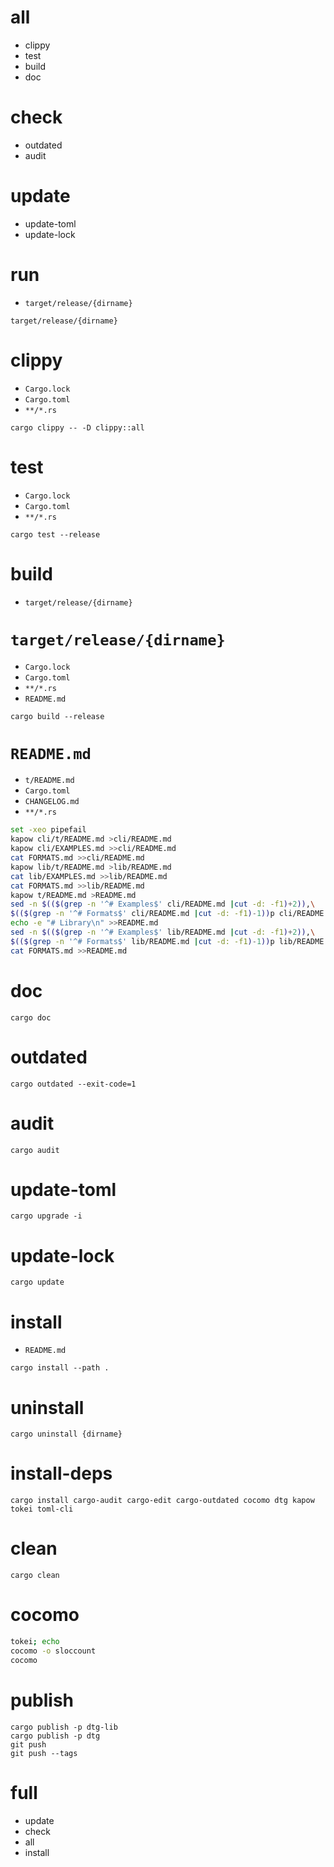 # all

* clippy
* test
* build
* doc

# check

* outdated
* audit

# update

* update-toml
* update-lock

# run

* `target/release/{dirname}`

```
target/release/{dirname}
```

# clippy

* `Cargo.lock`
* `Cargo.toml`
* `**/*.rs`

```
cargo clippy -- -D clippy::all
```

# test

* `Cargo.lock`
* `Cargo.toml`
* `**/*.rs`

```
cargo test --release
```

# build

* `target/release/{dirname}`

# `target/release/{dirname}`

* `Cargo.lock`
* `Cargo.toml`
* `**/*.rs`
* `README.md`

```
cargo build --release
```

# `README.md`

* `t/README.md`
* `Cargo.toml`
* `CHANGELOG.md`
* `**/*.rs`

```bash
set -xeo pipefail
kapow cli/t/README.md >cli/README.md
kapow cli/EXAMPLES.md >>cli/README.md
cat FORMATS.md >>cli/README.md
kapow lib/t/README.md >lib/README.md
cat lib/EXAMPLES.md >>lib/README.md
cat FORMATS.md >>lib/README.md
kapow t/README.md >README.md
sed -n $(($(grep -n '^# Examples$' cli/README.md |cut -d: -f1)+2)),\
$(($(grep -n '^# Formats$' cli/README.md |cut -d: -f1)-1))p cli/README.md >>README.md
echo -e "# Library\n" >>README.md
sed -n $(($(grep -n '^# Examples$' lib/README.md |cut -d: -f1)+2)),\
$(($(grep -n '^# Formats$' lib/README.md |cut -d: -f1)-1))p lib/README.md >>README.md
cat FORMATS.md >>README.md
```

# doc

```
cargo doc
```

# outdated

```
cargo outdated --exit-code=1
```

# audit

```
cargo audit
```

# update-toml

```
cargo upgrade -i
```

# update-lock

```
cargo update
```

# install

* `README.md`

```
cargo install --path .
```

# uninstall

```
cargo uninstall {dirname}
```

# install-deps

```
cargo install cargo-audit cargo-edit cargo-outdated cocomo dtg kapow tokei toml-cli
```

# clean

```
cargo clean
```

# cocomo

```bash -eo pipefail
tokei; echo
cocomo -o sloccount
cocomo
```

# publish

```
cargo publish -p dtg-lib
cargo publish -p dtg
git push
git push --tags
```

# full

* update
* check
* all
* install

